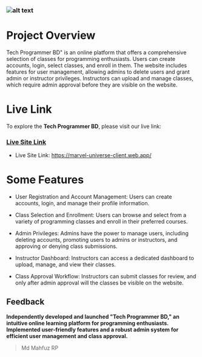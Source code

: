 ### ![alt text](https://i.ibb.co/0fsCWLn/techprogrammerbd.png)
# Project Overview
Tech Programmer BD" is an online platform that offers a comprehensive selection of classes for programming enthusiasts. Users can create accounts, login, select classes, and enroll in them. The website includes features for user management, allowing admins to delete users and grant admin or instructor privileges. Instructors can upload and manage classes, which require admin approval before they are visible on the website.

# Live Link
To explore the **Tech Programmer BD**, please visit our live link:

### [Live Site Link](https://marvel-universe-client.web.app/)
* Live Site Link: https://marvel-universe-client.web.app/


# Some Features
- User Registration and Account Management: Users can create accounts, login, and manage their profile information.

- Class Selection and Enrollment: Users can browse and select from a variety of programming classes and enroll in their preferred courses.

- Admin Privileges: Admins have the power to manage users, including deleting accounts, promoting users to admins or instructors, and approving or denying class submissions.

- Instructor Dashboard: Instructors can access a dedicated dashboard to upload, manage, and view their classes.

- Class Approval Workflow: Instructors can submit classes for review, and only after admin approval will the classes be visible on the website.

## Feedback
**Independently developed and launched "Tech Programmer BD," an intuitive online learning platform for programming enthusiasts. Implemented user-friendly features and a robust admin system for efficient user management and class approval.**
> Md Mahfuz RP